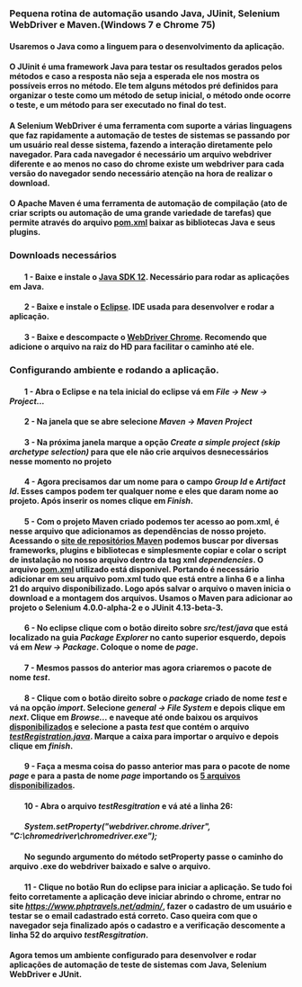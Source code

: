 ### Pequena rotina de automação usando Java, JUinit, Selenium WebDriver e Maven.(Windows 7 e Chrome 75) 
#### Usaremos o Java como a linguem para o desenvolvimento da aplicação. 
#### O JUinit é uma framework Java para testar os resultados gerados pelos métodos e caso a resposta não seja a esperada ele nos mostra os possíveis erros no método. Ele tem alguns métodos pré definidos para organizar o teste como um método de setup inicial, o método onde ocorre o teste, e um método para ser executado no final do test.
#### A Selenium WebDriver é uma ferramenta com suporte a várias linguagens que faz rapidamente a automação de testes de sistemas se passando por um usuário real desse sistema,  fazendo a interação diretamente pelo navegador. Para cada navegador é necessário um arquivo webdriver diferente e ao menos no caso do chrome existe um webdriver para cada versão do navegador sendo necessário atenção na hora de realizar o download. 
#### O Apache Maven é uma ferramenta de automação de compilação (ato de criar scripts ou automação de uma grande variedade de tarefas) que permite através do arquivo [pom.xml](https://github.com/m4theussouza/Desafio00/blob/master/pom.xml) baixar as bibliotecas Java e seus plugins. 

### Downloads necessários

#### &nbsp;&nbsp;&nbsp;&nbsp;&nbsp;&nbsp;&nbsp; 1 - Baixe e instale o [Java SDK 12](https://www.oracle.com/technetwork/java/javase/downloads/jdk12-downloads-5295953.html). Necessário para rodar as aplicações em Java. 
#### &nbsp;&nbsp;&nbsp;&nbsp;&nbsp;&nbsp;&nbsp; 2 - Baixe e instale o [Eclipse](https://www.eclipse.org/downloads/download.php?file=/oomph/epp/2019-06/R/eclipse-inst-win64.exe). IDE usada para desenvolver e rodar a aplicação.
#### &nbsp;&nbsp;&nbsp;&nbsp;&nbsp;&nbsp;&nbsp; 3 - Baixe e descompacte o [WebDriver Chrome](https://chromedriver.chromium.org/downloads). Recomendo que adicione o arquivo na raiz do HD para facilitar o caminho até ele.
### 
### Configurando ambiente e rodando a aplicação.
#### &nbsp;&nbsp;&nbsp;&nbsp;&nbsp;&nbsp;&nbsp; 1 - Abra o Eclipse e na tela inicial do eclipse vá em _File -> New -> Project..._
#### &nbsp;&nbsp;&nbsp;&nbsp;&nbsp;&nbsp;&nbsp; 2 - Na janela que se abre selecione _Maven -> Maven Project_
#### &nbsp;&nbsp;&nbsp;&nbsp;&nbsp;&nbsp;&nbsp; 3 - Na próxima janela marque a opção _Create a simple project (skip archetype selection)_ para que ele não crie arquivos desnecessários nesse momento no projeto
#### &nbsp;&nbsp;&nbsp;&nbsp;&nbsp;&nbsp;&nbsp; 4 - Agora precisamos dar um nome para o campo _Group Id_ e _Artifact Id_. Esses campos podem ter qualquer nome e eles que daram nome ao projeto. Após inserir os nomes clique em _Finish_. 
#### &nbsp;&nbsp;&nbsp;&nbsp;&nbsp;&nbsp;&nbsp; 5 - Com o projeto Maven criado podemos ter acesso ao pom.xml, é nesse arquivo que adicionamos as dependências de nosso projeto. Acessando o [site de repositórios Maven](https://mvnrepository.com/) podemos buscar por diversas frameworks, plugins e bibliotecas e simplesmente copiar e colar o script de instalação no nosso arquivo dentro da tag xml _dependencies_. O arquivo [pom.xml](https://github.com/m4theussouza/Desafio00/blob/master/pom.xml) utilizado está disponivel. Portando é necessário adicionar em seu arquivo pom.xml tudo que está entre a linha 6 e a linha 21 do arquivo disponibilizado. Logo após salvar o arquivo o maven inicia o download e a montagem dos arquivos. Usamos o Maven para adicionar ao projeto o Selenium 4.0.0-alpha-2 e o JUinit 4.13-beta-3.
#### &nbsp;&nbsp;&nbsp;&nbsp;&nbsp;&nbsp;&nbsp; 6 - No eclipse clique com o botão direito sobre _src/test/java_ que está localizado na guia _Package Explorer_ no canto superior esquerdo, depois vá em _New -> Package_. Coloque o nome de _page_. 
#### &nbsp;&nbsp;&nbsp;&nbsp;&nbsp;&nbsp;&nbsp; 7 - Mesmos passos do anterior mas agora criaremos o pacote de nome _test_.
#### &nbsp;&nbsp;&nbsp;&nbsp;&nbsp;&nbsp;&nbsp; 8 - Clique com o botão direito sobre o _package_ criado de nome _test_ e vá na opção _import_. Selecione _general -> File System_ e depois clique em _next_. Clique em _Browse..._ e naveque até onde baixou os arquivos [disponibilizados](https://github.com/m4theussouza/Desafio00) e selecione a pasta _test_ que contém o arquivo [_testRegistration.java_](https://github.com/m4theussouza/Desafio00/tree/master/test). Marque a caixa para importar o arquivo e depois clique em _finish_. 
#### &nbsp;&nbsp;&nbsp;&nbsp;&nbsp;&nbsp;&nbsp; 9 - Faça a mesma coisa do passo anterior mas para o pacote de nome _page_ e para a pasta de nome _page_ importando os [5 arquivos disponibilizados](https://github.com/m4theussouza/Desafio00/tree/master/page).
#### &nbsp;&nbsp;&nbsp;&nbsp;&nbsp;&nbsp;&nbsp; 10 - Abra o arquivo _testResgitration_ e vá até a linha 26:
#### &nbsp;&nbsp;&nbsp;&nbsp;&nbsp;&nbsp;&nbsp; _System.setProperty("webdriver.chrome.driver", "C:\\chromedriver\\chromedriver.exe");_
#### &nbsp;&nbsp;&nbsp;&nbsp;&nbsp;&nbsp;&nbsp; No segundo argumento do método setProperty passe o caminho do arquivo .exe do webdriver baixado e salve o arquivo.
#### &nbsp;&nbsp;&nbsp;&nbsp;&nbsp;&nbsp;&nbsp; 11 - Clique no botão Run do eclipse para iniciar a aplicação. Se tudo foi feito corretamente a aplicação deve iniciar abrindo o chrome, entrar no site _https://www.phptravels.net/admin/_, fazer o cadastro de um usuário e testar se o email cadastrado está correto. Caso queira com que o navegador seja finalizado após o cadastro e a verificação descomente a linha 52 do arquivo _testResgitration_.
#### Agora temos um ambiente configurado para desenvolver e rodar aplicações de automação de teste de sistemas com Java, Selenium WebDriver e JUnit.
